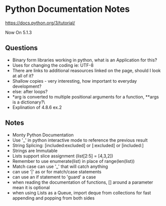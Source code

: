 #    Python Documentation Notes

https://docs.python.org/3/tutorial/

Now On 5.1.3

## Questions
- Binary form libraries working in python, what is an Application for this?
- Uses for changing the coding ie: UTF-8
- There are links to additional reasources linked on the page, should I look at all of it?
- Shallow copies - very interesting, how important to everyday development?
- else: after loops?
- *arg is converted to multiple positional arguments for a function, **args is a dictionary?\
- Explination of 4.8.6 ex.2
  
## Notes
- Monty Python Documentation
- Use '_' in python interactive mode to reference the previous result
- String Splicing: [included:excluded] or [:excluded] or [included:]
- Strings are Immutable
- Lists support slice assignment (list[2:5] = [4,3,2])
- Remember to use enumerate(list) in place of range(len(list))
- Match case can use '_' that will catch anything
- can use '|' as or for match/case statements
- can use an if statement to 'guard' a case
- when reading the documentation of functions, [] around a parameter mean it is optional
- when using Lists as a Queue, import deque from collections for fast appending and popping from both sides